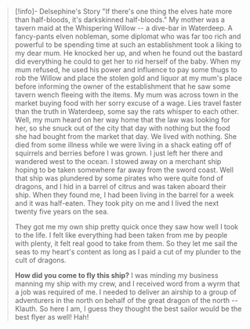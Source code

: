 >[!info]- Delsephine's Story
> "If there's one thing the elves hate more than half-bloods, it's darkskinned half-bloods."
> My mother was a tavern maid at the Whispering Willow -- a dive-bar in Waterdeep. A fancy-pants elven nobleman, some diplomat who was far too rich and powerful to be spending time at such an establishment took a liking to my dear mum. 
> He knocked her up, and when he found out the bastard did everything he could to get her to rid herself of the baby. When my mum refused, he used his power and influence to pay some thugs to rob the Willow and place the stolen gold and liquor at my mum's place before informing the owner of the establishment that he saw some tavern wench fleeing with the items.
> My mum was across town in the market buying food with her sorry excuse of a wage. Lies travel faster than the truth in Waterdeep, some say the rats whisper to each other.
> Well, my mum heard on her way home that the law was looking for her, so she snuck out of the city that day with nothing but the food she had bought from the market that day. We lived with nothing.
> She died from some illness while we were living in a shack eating off of squirrels and berries before I was grown. I just left her there and wandered west to the ocean. I stowed away on a merchant ship hoping to be taken somewhere far away from the sword coast.
> Well that ship was plundered by some pirates who were quite fond of dragons, and I hid in a barrel of citrus and was taken aboard their ship. When they found me, I had been living in the barrel for a week and it was half-eaten. They took pity on me and I lived the next twenty five years on the sea.
> 
> They got me my own ship pretty quick once they saw how well I took to the life. I felt like everything had been taken from me by people with plenty, it felt real good to take from them. So they let me sail the seas to my heart's content as long as I paid a cut of my plunder to the cult of dragons.
>
>
>**How did you come to fly this ship?**
>I was minding my business manning my ship with my crew, and I received word from a wyrm that a job was required of me. I needed to deliver an airship to a group of adventurers in the north on behalf of the great dragon of the north -- Klauth.
>So here I am, I guess they thought the best sailor would be the best flyer as well! Hah!



### 